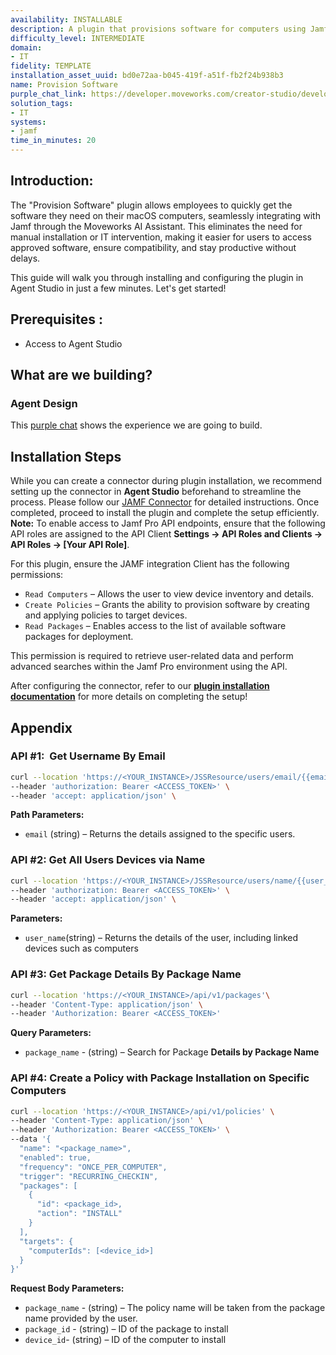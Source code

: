 ```yaml
---
availability: INSTALLABLE
description: A plugin that provisions software for computers using Jamf.
difficulty_level: INTERMEDIATE
domain:
- IT
fidelity: TEMPLATE
installation_asset_uuid: bd0e72aa-b045-419f-a51f-fb2f24b938b3
name: Provision Software
purple_chat_link: https://developer.moveworks.com/creator-studio/developer-tools/purple-chat/?conversation=%7B%22startTimestamp%22%3A%2211%3A43%2BAM%22%2C%22messages%22%3A%5B%7B%22parts%22%3A%5B%7B%22richText%22%3A%22I+need+to+set+up+Photoshop+on+my+new+MacBook.%22%7D%5D%2C%22role%22%3A%22user%22%7D%2C%7B%22parts%22%3A%5B%7B%22reasoningSteps%22%3A%5B%7B%22richText%22%3A%22Searching+for+devices+assigned+to+the+current+user+in+Jamf.%22%2C%22status%22%3A%22success%22%7D%5D%7D%2C%7B%22richText%22%3A%22I+found+a+MacBook+Pro+assigned+to+you.+Do+you+want+to+install+Adobe+Photoshop+on+this+device%3F%22%7D%2C%7B%22citations%22%3A%5B%7B%22citationTitle%22%3A%22MacBook+Pro+%28ID%3A+123456%29%22%2C%22connectorName%22%3A%22jamf%22%7D%5D%7D%2C%7B%22buttons%22%3A%5B%7B%22buttonText%22%3A%22Yes%2C+install+on+this+device%22%2C%22style%22%3A%22filled%22%7D%2C%7B%22buttonText%22%3A%22Use+a+different+device%22%2C%22style%22%3A%22outlined%22%7D%2C%7B%22buttonText%22%3A%22Cancel%22%2C%22style%22%3A%22outlined%22%7D%5D%7D%5D%2C%22role%22%3A%22assistant%22%7D%2C%7B%22parts%22%3A%5B%7B%22richText%22%3A%22Yes%2C+install+on+this+device%22%7D%5D%2C%22role%22%3A%22user%22%7D%2C%7B%22parts%22%3A%5B%7B%22richText%22%3A%22%3Cp%3EGreat.+I+am+ready+to+start+the+installation.%3C%2Fp%3E%3Cul%3E%3Cli%3E%3Cb%3EDevice%3C%2Fb%3E%3A+MacBook+Pro+%28ID%3A+123456%29%3C%2Fli%3E%3Cli%3E%3Cb%3ESoftware%3C%2Fb%3E%3A+Adobe+Photoshop%3C%2Fli%3E%3Cli%3E%3Cb%3ELicense%3C%2Fb%3E%3A+Single+User%3C%2Fli%3E%3C%2Ful%3E%3Cp%3EPlease+confirm+to+proceed.%3C%2Fp%3E%22%7D%2C%7B%22buttons%22%3A%5B%7B%22buttonText%22%3A%22Install+Photoshop%22%2C%22style%22%3A%22filled%22%7D%2C%7B%22buttonText%22%3A%22Cancel%22%2C%22style%22%3A%22outlined%22%7D%5D%7D%5D%2C%22role%22%3A%22assistant%22%7D%2C%7B%22parts%22%3A%5B%7B%22richText%22%3A%22Install+Photoshop%22%7D%5D%2C%22role%22%3A%22user%22%7D%2C%7B%22parts%22%3A%5B%7B%22reasoningSteps%22%3A%5B%7B%22richText%22%3A%22Sending+installation+command+to+device+via+Jamf.%22%2C%22status%22%3A%22success%22%7D%5D%7D%2C%7B%22richText%22%3A%22I%27ve+started+the+installation+of+Adobe+Photoshop+on+your+MacBook+Pro.+The+application+will+appear+on+your+device+shortly.%22%7D%2C%7B%22citations%22%3A%5B%7B%22citationTitle%22%3A%22MacBook+Pro+%28ID%3A+123456%29%22%2C%22connectorName%22%3A%22jamf%22%7D%5D%7D%5D%2C%22role%22%3A%22assistant%22%7D%5D%7D
solution_tags:
- IT
systems:
- jamf
time_in_minutes: 20
---
```


## **Introduction:**

The "Provision Software" plugin allows employees to quickly get the software they need on their macOS computers, seamlessly integrating with Jamf through the Moveworks AI Assistant. This eliminates the need for manual installation or IT intervention, making it easier for users to access approved software, ensure compatibility, and stay productive without delays.

This guide will walk you through installing and configuring the plugin in Agent Studio in just a few minutes. Let's get started!

## **Prerequisites :**

- Access to Agent Studio

## **What are we building?**

### **Agent Design**

This [purple chat](https://marketplace.moveworks.com/plugins/jamf-provision-software?hist=home%2Cbrws) shows the experience we are going to build.

## **Installation Steps**

While you can create a connector during plugin installation, we recommend setting up the connector in **Agent Studio** beforehand to streamline the process. Please follow our [JAMF Connector](https://marketplace.moveworks.com/connectors/jamf?#how-to-implement) for detailed instructions. Once completed, proceed to install the plugin and complete the setup  efficiently.
**Note:** To enable access to Jamf Pro API endpoints, ensure that the following API roles are assigned to the API Client **Settings → API Roles and Clients → API Roles → [Your API Role]**.

For this plugin, ensure the JAMF integration Client has the following permissions:

- `Read Computers` – Allows the user to view device inventory and details.
- `Create Policies` – Grants the ability to provision software by creating and applying policies to target devices.
- `Read Packages` – Enables access to the list of available software packages for deployment.

This permission is required to retrieve user-related data and perform advanced searches within the Jamf Pro environment using the API.

After configuring the connector, refer to our [**plugin installation documentation**](https://help.moveworks.com/docs/ai-agent-marketplace-installation) for more details on completing the setup!

## **Appendix**

### **API #1:  Get Username By Email**

```bash
curl --location 'https://<YOUR_INSTANCE>/JSSResource/users/email/{{email}}'\
--header 'authorization: Bearer <ACCESS_TOKEN>' \
--header 'accept: application/json' \
```

**Path Parameters:**

- `email` (string) – Returns the details assigned to the specific users.

### **API #2: Get All Users Devices via Name**

```bash
curl --location 'https://<YOUR_INSTANCE>/JSSResource/users/name/{{user_name}}' \
--header 'authorization: Bearer <ACCESS_TOKEN>' \
--header 'accept: application/json' \
```

**Parameters:**

- `user_name`(string) – Returns the details of the user, including linked devices such as computers

### **API #3: Get Package Details By Package Name**

```bash
curl --location 'https://<YOUR_INSTANCE>/api/v1/packages'\
--header 'Content-Type: application/json' \
--header 'Authorization: Bearer <ACCESS_TOKEN>'

```

**Query  Parameters:**

- `package_name` - (string) – Search for Package **Details by Package Name**

### **API #4: Create a Policy with Package Installation on Specific Computers**

```bash
curl --location 'https://<YOUR_INSTANCE>/api/v1/policies' \
--header 'Content-Type: application/json' \
--header 'Authorization: Bearer <ACCESS_TOKEN>' \
--data '{
  "name": "<package_name>",
  "enabled": true,
  "frequency": "ONCE_PER_COMPUTER",
  "trigger": "RECURRING_CHECKIN",
  "packages": [
    {
      "id": <package_id>,
      "action": "INSTALL"
    }
  ],
  "targets": {
    "computerIds": [<device_id>]
  }
}'
```

**Request Body Parameters:**

- `package_name` - (string) – The policy name will be taken from the package name provided by the user.
- `package_id` - (string) –  ID of the package to install
- `device_id`-  (string) – ID of the computer to install